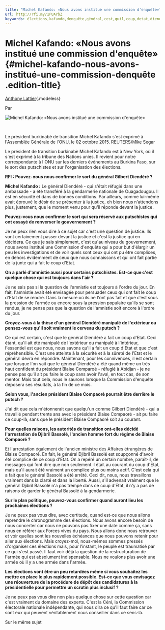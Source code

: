 ```yaml
---
title: "Michel Kafando: «Nous avons institué une commission d’enquête»"
url: http://rfi.my/1PUArbZ
keywords: élections,kafando,denquête,général,cest,quil,coup,detat,diendéré,michel,président,blaise,institué,commission,vraiment
---
```

Michel Kafando: «Nous avons institué une commission d'enquête» {#michel-kafando-nous-avons-institué-une-commission-denquête .edition-title}
==============================================================

[Anthony Lattier](/auteur/anthony-lattier/){.modeless}

Par

![Michel Kafando: «Nous avons institué une commission d'enquête»](http://scd.rfi.fr/sites/filesrfi/dynimagecache/0/0/3161/1786/1024/578/sites/images.rfi.fr/files/aef_image/2015-10-02T145823Z_1511634403_GF10000229898_RTRMADP_3_UN-ASSEMBLY_0.JPG)

 

Le président burkinabè de transition Michel Kafando s\'est exprimé à l\'Assemblée Générale de l\'ONU, le 02 octobre 2015. REUTERS/Mike Segar

Le président de transition burkinabè Michel Kafando est à New York, où il s\'est exprimé à la tribune des Nations unies. Il revient pour notre correspondante à l\'ONU sur les derniers événements au Burkina Faso, sur le sort des putschistes et sur l\'organisation des élections.

**RFI : Pouvez-nous nous confirmer le sort du général Gilbert Diendéré ?**

**Michel Kafando :** Le général Diendéré - qui s'était réfugié dans une ambassade - a été transféré à la gendarmerie nationale de Ouagadougou. Il est en sécurité et dans de bonnes conditions. Par ailleurs, comme lui-même avait éprouvé le désir de se présenter à la justice, eh bien nous n'attendons plus, justement, que le moment venu pour qu'il réponde devant la justice.

**Pouvez-vous nous confirmer le sort qui sera réservé aux putschistes qui ont essayé de renverser le gouvernement ?**

Je ne peux rien vous dire à ce sujet car c'est une question de justice. Ils vont certainement passer devant la justice et c'est la justice qui en décidera. Ce que je sais simplement, c'est qu'au niveau du gouvernement, nous avons institué une Commission d'enquête qui a pour but d'élargir un peu les investigations et de voir quels sont ceux qui ont pu être complices, en dehors évidemment de ceux que nous connaissons et qui ont fait partie de la junte qui a fait le coup d'Etat.

**On a parlé d'amnistie aussi pour certains putschistes. Est-ce que c'est quelque chose qui est toujours dans l'air ?**

Je ne sais pas si la question de l'amnistie est toujours à l'ordre du jour. En fait, l'amnistie avait été envisagée pour persuader ceux qui ont fait le coup d'Etat de se rendre. Dans la mesure où ils ne l'ont pas fait et que c'est sous la pression de l'armée ou encore sous la pression populaire qu'ils se sont rendus, je ne pense pas que la question de l'amnistie soit encore à l'ordre du jour.

**Croyez-vous à la thèse d'un général Diendéré manipulé de l'extérieur ou pensez-vous qu'il soit vraiment le cerveau du putsch ?**

Ce qui est certain, c'est que le général Diendéré a fait un coup d'Etat. Ceci étant, qu'il ait été manipulé de l'extérieur ou manipulé à l'intérieur, l'essentiel est que nous, nous savons qu'il a fait un coup d'Etat et que c'est répréhensible. C'est une atteinte à la sécurité et à la sûreté de l'Etat et le général devra en répondre. Maintenant, pour les connivences, il est certain que lorsque l'on sait que le général Diendéré a été quand même un très haut confident du président Blaise Comparoé - réfugié à Abidjan - je ne pense pas qu'il ait pu faire le coup sans avoir l'aval, en tout cas, de son mentor. Mais tout cela, nous le saurons lorsque la Commission d'enquête déposera ses résultats, à la fin de ce mois.

**Selon vous, l'ancien président Blaise Compaoré pourrait être derrière le putsch ?**

J'ai dit que cela m'étonnerait que quelqu'un comme Gilbert Diendéré - qui a travaillé pendant trente ans avec le président Blaise Compaoré - ait pu faire ce coup-là, sans que le président Blaise Compaoré soit au courant.

**Pour quelles raisons, les autorités de transition ont-elles décidé l'arrestation de Djibril Bassolé, l'ancien homme fort du régime de Blaise Compaoré ?**

Et l'arrestation également de l'ancien ministre des Affaires étrangères de Blaise Compaoré. En fait, le général Djibril Bassolé est soupçonné d'avoir été complice de ce coup d'Etat. On a repéré un certain nombre, paraît-il, de messages qui font dire que non seulement il était au courant du coup d'Etat, mais qu'il aurait été vraiment un complice plus ou moins actif. C'est cela qui a fait que le général Bassolé a été arrêté. Ceci dit, nous, nous travaillons vraiment dans la clarté et dans la liberté. Aussi, s'il advenait vraiment que le général Djibril Bassolé n'a pas trempé dans ce coup d'Etat, il n'y a pas de raisons de garder le général Bassolé à la gendarmerie.

**Sur le plan politique, pouvez-vous confirmer quand auront lieu les prochaines élections ?**

Je ne peux pas vous dire, avec certitude, quand est-ce que nous allons reprendre le chronogramme des élections. Nous avons encore besoin de nous concerter car nous ne pouvons pas fixer une date comme ça, sans nous en référer aux Forces vives du pays. Nous allons donc nous retrouver et voir quelles sont les nouvelles échéances que nous pouvons retenir pour aller aux élections. Mais croyez-moi, nous-mêmes sommes pressés d'organiser ces élections mais, pour l'instant, le peuple est traumatisé par ce qui s'est passé. Il faut voir déjà la question de la restructuration de l'armée qui est absolument indispensable. Nous ne voulons plus avoir une armée où il y a une armée dans l'armée.

**Les élections vont être un peu retardées même si vous souhaitez les mettre en place le plus rapidement possible. Est-ce que vous envisagez une réouverture de la procédure de dépôt des candidatures à la présidentielle pour permettre un scrutin plus inclusif ?**

Je ne peux pas vous dire non plus quelque chose sur cette question car c'est vraiment du domaine des experts. C'est la Céni, la Commission électorale nationale indépendante, qui nous dira ce qu'il faut faire car ce sont eux qui peuvent véritablement nous conseiller dans ce sens-là.

Sur le même sujet

